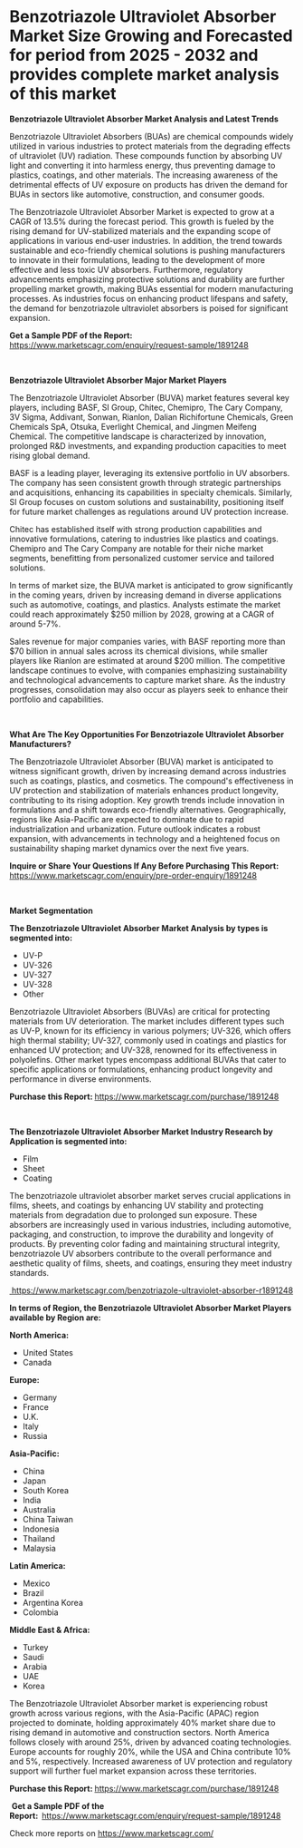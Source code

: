 <p><h1>Benzotriazole Ultraviolet Absorber Market Size Growing and Forecasted for period from 2025 - 2032 and provides complete market analysis of this market</h1></p><p><strong>Benzotriazole Ultraviolet Absorber Market Analysis and Latest Trends</strong></p>
<p><p>Benzotriazole Ultraviolet Absorbers (BUAs) are chemical compounds widely utilized in various industries to protect materials from the degrading effects of ultraviolet (UV) radiation. These compounds function by absorbing UV light and converting it into harmless energy, thus preventing damage to plastics, coatings, and other materials. The increasing awareness of the detrimental effects of UV exposure on products has driven the demand for BUAs in sectors like automotive, construction, and consumer goods.</p><p>The Benzotriazole Ultraviolet Absorber Market is expected to grow at a CAGR of 13.5% during the forecast period. This growth is fueled by the rising demand for UV-stabilized materials and the expanding scope of applications in various end-user industries. In addition, the trend towards sustainable and eco-friendly chemical solutions is pushing manufacturers to innovate in their formulations, leading to the development of more effective and less toxic UV absorbers. Furthermore, regulatory advancements emphasizing protective solutions and durability are further propelling market growth, making BUAs essential for modern manufacturing processes. As industries focus on enhancing product lifespans and safety, the demand for benzotriazole ultraviolet absorbers is poised for significant expansion.</p></p>
<p><strong>Get a Sample PDF of the Report:&nbsp;</strong> <a href="https://www.marketscagr.com/enquiry/request-sample/1891248?utm_campaign=2520&utm_medium=2&utm_source=Github&utm_content=ia&utm_term=28032025&utm_id=benzotriazole-ultraviolet-absorber">https://www.marketscagr.com/enquiry/request-sample/1891248</a></p>
<p>&nbsp;</p>
<p><strong>Benzotriazole Ultraviolet Absorber Major Market Players</strong></p>
<p><p>The Benzotriazole Ultraviolet Absorber (BUVA) market features several key players, including BASF, SI Group, Chitec, Chemipro, The Cary Company, 3V Sigma, Addivant, Sonwan, Rianlon, Dalian Richifortune Chemicals, Green Chemicals SpA, Otsuka, Everlight Chemical, and Jingmen Meifeng Chemical. The competitive landscape is characterized by innovation, prolonged R&D investments, and expanding production capacities to meet rising global demand.</p><p>BASF is a leading player, leveraging its extensive portfolio in UV absorbers. The company has seen consistent growth through strategic partnerships and acquisitions, enhancing its capabilities in specialty chemicals. Similarly, SI Group focuses on custom solutions and sustainability, positioning itself for future market challenges as regulations around UV protection increase. </p><p>Chitec has established itself with strong production capabilities and innovative formulations, catering to industries like plastics and coatings. Chemipro and The Cary Company are notable for their niche market segments, benefitting from personalized customer service and tailored solutions.</p><p>In terms of market size, the BUVA market is anticipated to grow significantly in the coming years, driven by increasing demand in diverse applications such as automotive, coatings, and plastics. Analysts estimate the market could reach approximately $250 million by 2028, growing at a CAGR of around 5-7%.</p><p>Sales revenue for major companies varies, with BASF reporting more than $70 billion in annual sales across its chemical divisions, while smaller players like Rianlon are estimated at around $200 million. The competitive landscape continues to evolve, with companies emphasizing sustainability and technological advancements to capture market share. As the industry progresses, consolidation may also occur as players seek to enhance their portfolio and capabilities.</p></p>
<p>&nbsp;</p>
<p><strong>What Are The Key Opportunities For Benzotriazole Ultraviolet Absorber Manufacturers?</strong></p>
<p><p>The Benzotriazole Ultraviolet Absorber (BUVA) market is anticipated to witness significant growth, driven by increasing demand across industries such as coatings, plastics, and cosmetics. The compound's effectiveness in UV protection and stabilization of materials enhances product longevity, contributing to its rising adoption. Key growth trends include innovation in formulations and a shift towards eco-friendly alternatives. Geographically, regions like Asia-Pacific are expected to dominate due to rapid industrialization and urbanization. Future outlook indicates a robust expansion, with advancements in technology and a heightened focus on sustainability shaping market dynamics over the next five years.</p></p>
<p><strong>Inquire or Share Your Questions If Any Before Purchasing This Report:</strong> <a href="https://www.marketscagr.com/enquiry/pre-order-enquiry/1891248?utm_campaign=2520&utm_medium=2&utm_source=Github&utm_content=ia&utm_term=28032025&utm_id=benzotriazole-ultraviolet-absorber">https://www.marketscagr.com/enquiry/pre-order-enquiry/1891248</a></p>
<p>&nbsp;</p>
<p><strong>Market Segmentation</strong></p>
<p><strong>The Benzotriazole Ultraviolet Absorber Market Analysis by types is segmented into:</strong></p>
<p><ul><li>UV-P</li><li>UV-326</li><li>UV-327</li><li>UV-328</li><li>Other</li></ul></p>
<p><p>Benzotriazole Ultraviolet Absorbers (BUVAs) are critical for protecting materials from UV deterioration. The market includes different types such as UV-P, known for its efficiency in various polymers; UV-326, which offers high thermal stability; UV-327, commonly used in coatings and plastics for enhanced UV protection; and UV-328, renowned for its effectiveness in polyolefins. Other market types encompass additional BUVAs that cater to specific applications or formulations, enhancing product longevity and performance in diverse environments.</p></p>
<p><strong>Purchase this Report:&nbsp;</strong><a href="https://www.marketscagr.com/purchase/1891248?utm_campaign=2520&utm_medium=2&utm_source=Github&utm_content=ia&utm_term=28032025&utm_id=benzotriazole-ultraviolet-absorber">https://www.marketscagr.com/purchase/1891248</a></p>
<p>&nbsp;</p>
<p><strong>The Benzotriazole Ultraviolet Absorber Market Industry Research by Application is segmented into:</strong></p>
<p><ul><li>Film</li><li>Sheet</li><li>Coating</li></ul></p>
<p><p>The benzotriazole ultraviolet absorber market serves crucial applications in films, sheets, and coatings by enhancing UV stability and protecting materials from degradation due to prolonged sun exposure. These absorbers are increasingly used in various industries, including automotive, packaging, and construction, to improve the durability and longevity of products. By preventing color fading and maintaining structural integrity, benzotriazole UV absorbers contribute to the overall performance and aesthetic quality of films, sheets, and coatings, ensuring they meet industry standards.</p></p>
<p><a href="https://www.marketscagr.com/benzotriazole-ultraviolet-absorber-r1891248?utm_campaign=2520&utm_medium=2&utm_source=Github&utm_content=ia&utm_term=28032025&utm_id=benzotriazole-ultraviolet-absorber">&nbsp;https://www.marketscagr.com/benzotriazole-ultraviolet-absorber-r1891248</a></p>
<p><strong>In terms of Region, the Benzotriazole Ultraviolet Absorber Market Players available by Region are:</strong></p>
<p>
    <p> <strong> North America: </strong>
        <ul>
            <li>United States</li>
            <li>Canada</li>
        </ul>
        </p> 
    <p> <strong> Europe: </strong>
        <ul>
            <li>Germany</li>
            <li>France</li>
            <li>U.K.</li>
            <li>Italy</li>
            <li>Russia</li>
        </ul>
        </p> 
    <p> <strong> Asia-Pacific: </strong>
        <ul>
            <li>China</li>
            <li>Japan</li>
            <li>South Korea</li>
            <li>India</li>
            <li>Australia</li>
            <li>China Taiwan</li>
            <li>Indonesia</li>
            <li>Thailand</li>
            <li>Malaysia</li>
        </ul>
        </p> 
    <p> <strong> Latin America: </strong>
        <ul>
            <li>Mexico</li>
            <li>Brazil</li>
            <li>Argentina Korea</li>
            <li>Colombia</li>
        </ul>
        </p> 
    <p> <strong> Middle East & Africa: </strong>
        <ul>
            <li>Turkey</li>
            <li>Saudi</li>
            <li>Arabia</li>
            <li>UAE</li>
            <li>Korea</li>
        </ul>
    </p>
    </p>
<p><p>The Benzotriazole Ultraviolet Absorber market is experiencing robust growth across various regions, with the Asia-Pacific (APAC) region projected to dominate, holding approximately 40% market share due to rising demand in automotive and construction sectors. North America follows closely with around 25%, driven by advanced coating technologies. Europe accounts for roughly 20%, while the USA and China contribute 10% and 5%, respectively. Increased awareness of UV protection and regulatory support will further fuel market expansion across these territories.</p></p>
<p><strong>Purchase this Report: </strong><a href="https://www.marketscagr.com/purchase/1891248?utm_campaign=2520&utm_medium=2&utm_source=Github&utm_content=ia&utm_term=28032025&utm_id=benzotriazole-ultraviolet-absorber">https://www.marketscagr.com/purchase/1891248</a></p>
<p>&nbsp;<strong>Get a Sample PDF of the Report:&nbsp;&nbsp;</strong><a href="https://www.marketscagr.com/enquiry/request-sample/1891248?utm_campaign=2520&utm_medium=2&utm_source=Github&utm_content=ia&utm_term=28032025&utm_id=benzotriazole-ultraviolet-absorber">https://www.marketscagr.com/enquiry/request-sample/1891248</a></p>
<p><strong></strong></p>
<p>Check more reports on <a href="https://www.marketscagr.com/?utm_campaign=2520&utm_medium=2&utm_source=Github&utm_content=ia&utm_term=28032025&utm_id=benzotriazole-ultraviolet-absorber">https://www.marketscagr.com/</a></p>